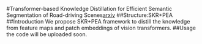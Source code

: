 #Transformer-based Knowledge Distillation for Efficient Semantic Segmentation of Road-driving Scenes[arxiv](https://arxiv.org/abs/2202.13393)
##Structure:SKR+PEA
##Introduction
We propose SKR+PEA framework to distill the knowledge from feature maps and patch embeddings of vision transformers.
##Usage
the code will be uploaded soon.
